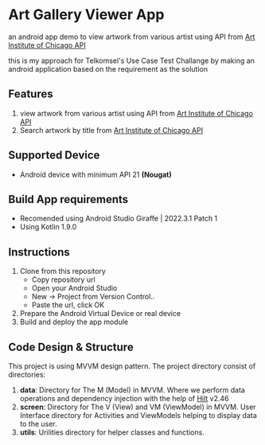 # Art Gallery Viewer App

an android app demo to view artwork from various artist using API from  [Art Institute of Chicago API](https://api.artic.edu/docs/)

this is my approach for Telkomsel's Use Case Test Challange by making an android application based on the requirement as the solution

## Features
1. view artwork from various artist using API from  [Art Institute of Chicago API](https://api.artic.edu/docs/)
2. Search artwork by title from [Art Institute of Chicago API](https://api.artic.edu/docs/)

## Supported Device
- Android device with minimum API 21 **(Nougat)**

## Build App requirements
- Recomended using Android Studio Giraffe | 2022.3.1 Patch 1
- Using Kotlin 1.9.0

## Instructions
1. Clone from this repository
    - Copy repository url
    - Open your Android Studio
    - New -> Project from Version Control..
    - Paste the url, click OK
2. Prepare the Android Virtual Device or real device
3. Build and deploy the app module

## Code Design & Structure
This project is using MVVM design pattern. The project directory consist of  directories:
1. **data**: Directory for The M (Model) in MVVM. Where we perform data operations and dependency injection with the help of [Hilt](https://dagger.dev/hilt/) v2.46
3. **screen**: Directory for The V (View) and VM (ViewModel) in MVVM. User Interface directory for Activities and ViewModels helping to display data to the user.
4. **utils**: Urilities directory for helper classes and functions.